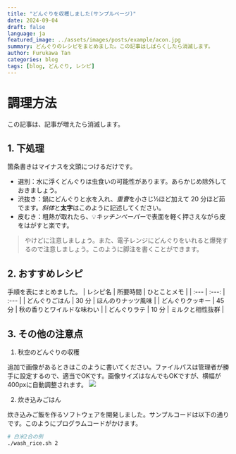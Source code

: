 ```yaml
---
title: "どんぐりを収穫しました(サンプルページ)"
date: 2024-09-04
draft: false
language: ja
featured_image: ../assets/images/posts/example/acon.jpg
summary: どんぐりのレシピをまとめました。この記事はしばらくしたら消滅します。
author: Furukawa Tan
categories: blog
tags: [blog, どんぐり, レシピ]
---
```



# 調理方法
この記事は、記事が増えたら消滅します。

## 1. 下処理
箇条書きはマイナスを文頭につけるだけです。

- 選別：水に浮くどんぐりは虫食いの可能性があります。あらかじめ除外しておきましょう。
- 渋抜き：鍋にどんぐりと水を入れ、*重曹*を小さじ½ほど加えて 20 分ほど茹でます。*斜体*と**太字**はこのように記述してください。
- 皮むき：粗熱が取れたら、💡*キッチンペーパー*で表面を軽く押さえながら皮をはがすと楽です。

>やけどに注意しましょう。また、電子レンジにどんぐりをいれると爆発するので注意しましょう。このように脚注を書くことができます。

## 2. おすすめレシピ
手順を表にまとめました。
| レシピ名 | 所要時間 | ひとことメモ |
| :--- | :---: | :--- |
| どんぐりごはん | 30 分 | ほんのりナッツ風味 |
| どんぐりクッキー | 45 分 | 秋の香りとワイルドな味わい |
| どんぐりラテ | 10 分 | ミルクと相性抜群 |

## 3. その他の注意点

1. 秋空のどんぐりの収穫

追加で画像があるときはこのように書いてください。ファイルパスは管理者が勝手に設定するので、適当でOKです。画像サイズはなんでもOKですが、横幅が400pxに自動調整されます。
![](/images/posts/example/acon_sky.png)

2. 炊き込みごはん

炊き込みご飯を作るソフトウェアを開発しました。サンプルコードは以下の通りです。このようにプログラムコードがかけます。
```bash
# 白米2合の例
./wash_rice.sh 2
```
